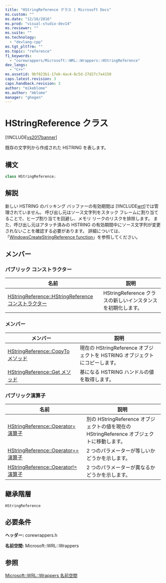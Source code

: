 ```yaml
---
title: "HStringReference クラス | Microsoft Docs"
ms.custom: ""
ms.date: "12/16/2016"
ms.prod: "visual-studio-dev14"
ms.reviewer: ""
ms.suite: ""
ms.technology: 
  - "devlang-cpp"
ms.tgt_pltfrm: ""
ms.topic: "reference"
f1_keywords: 
  - "corewrappers/Microsoft::WRL::Wrappers::HStringReference"
dev_langs: 
  - "C++"
ms.assetid: 9bf823b1-17eb-4ac4-8c5d-27d27c7a4150
caps.latest.revision: 3
caps.handback.revision: 3
author: "mikeblome"
ms.author: "mblome"
manager: "ghogen"
---
```

# HStringReference クラス
[!INCLUDE[vs2017banner](../assembler/inline/includes/vs2017banner.md)]

既存の文字列から作成された HSTRING を表します。  
  
## 構文  
  
```cpp  
class HStringReference;  
```  
  
## 解説  
 新しい HSTRING のバッキング バッファーの有効期間は [!INCLUDE[wrt](../atl/reference/includes/wrt_md.md)]では管理されていません。  呼び出し元はソース文字列をスタック フレームに割り当てることで、ヒープ割り当てを回避し、メモリ リークのリスクを排除します。  また、呼び出し元はアタッチ済みの HSTRING の有効期間中にソース文字列が変更されないことを確認する必要があります。  詳細については、「[WindowsCreateStringReference function](http://msdn.microsoft.com/ja-jp/0361bb7e-da49-4289-a93e-de7aab8712ac)」を参照してください。  
  
## メンバー  
  
### パブリック コンストラクター  
  
|名前|説明|  
|--------|--------|  
|[HStringReference::HStringReference コンストラクター](../windows/hstringreference-hstringreference-constructor.md)|HStringReference クラスの新しいインスタンスを初期化します。|  
  
### メンバー  
  
|メンバー|説明|  
|----------|--------|  
|[HStringReference::CopyTo メソッド](../windows/hstringreference-copyto-method.md)|現在の HStringReference オブジェクトを HSTRING オブジェクトにコピーします。|  
|[HStringReference::Get メソッド](../windows/hstringreference-get-method.md)|基になる HSTRING ハンドルの値を取得します。|  
  
### パブリック演算子  
  
|名前|説明|  
|--------|--------|  
|[HStringReference::Operator\= 演算子](../windows/hstringreference-operator-assign-operator.md)|別の HStringReference オブジェクトの値を現在の HStringReference オブジェクトに移動します。|  
|[HStringReference::Operator\=\= 演算子](../windows/hstringreference-operator-equality-operator.md)|2 つのパラメーターが等しいかどうかを示します。|  
|[HStringReference::Operator\!\= 演算子](../windows/hstringreference-operator-inequality-operator.md)|2 つのパラメーターが異なるかどうかを示します。|  
  
## 継承階層  
 `HStringReference`  
  
## 必要条件  
 **ヘッダー:** corewrappers.h  
  
 **名前空間:** Microsoft::WRL::Wrappers  
  
## 参照  
 [Microsoft::WRL::Wrappers 名前空間](../Topic/Microsoft::WRL::Wrappers%20Namespace.md)